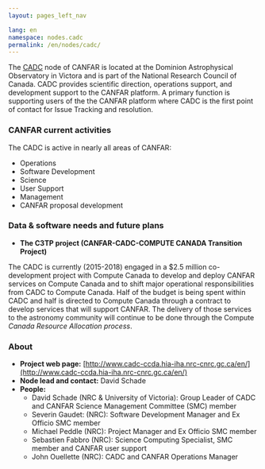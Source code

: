 ```yaml
---
layout: pages_left_nav

lang: en
namespace: nodes.cadc
permalink: /en/nodes/cadc/
---
```


<!-- Content start -->


The [CADC](http://www.cadc-ccda.hia-iha.nrc-cnrc.gc.ca/en/) node of CANFAR is located at the Dominion Astrophysical Observatory in Victora and is part of the National Research Council of Canada. CADC provides scientific direction, operations support, and development support to the CANFAR platform. A primary function is supporting users of the the CANFAR platform where CADC is the first point of contact for Issue Tracking and resolution.



### CANFAR current activities

The CADC is active in nearly all areas of CANFAR:


* Operations
* Software Development
* Science
* User Support
* Management
* CANFAR proposal development

### Data & software needs and future plans

* **The C3TP project (CANFAR-CADC-COMPUTE CANADA Transition Project)**

The CADC is currently (2015-2018) engaged in a $2.5 million co-development project with Compute Canada to develop and deploy CANFAR services on Compute Canada and to shift major operational responsibilities from CADC to Compute Canada. Half of the budget is being spent within CADC and half is directed to Compute Canada through a contract to develop services that will support CANFAR. The delivery of those services to the astronomy community will continue to be done through the Compute _Canada Resource Allocation process_.

### About

* **Project web page:** [http://www.cadc-ccda.hia-iha.nrc-cnrc.gc.ca/en/](http://www.cadc-ccda.hia-iha.nrc-cnrc.gc.ca/en/)
* **Node lead and contact:** David Schade
* **People:**
  * David Schade (NRC & University of Victoria): Group Leader of CADC and CANFAR Science Management Committee (SMC) member
  * Severin Gaudet: (NRC): Software Development Manager and Ex Officio SMC member
  * Michael Peddle (NRC): Project Manager and Ex Officio SMC member
  * Sebastien Fabbro (NRC): Science Computing Specialist, SMC member and CANFAR user support
  * John Ouellette (NRC): CADC and CANFAR Operations Manager






<!-- Content end -->
